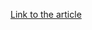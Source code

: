 [Link to the article](https://research.checkpoint.com/2023/the-dragon-who-sold-his-camaro-analyzing-custom-router-implant/)
